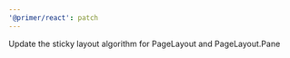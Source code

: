 ```yaml
---
'@primer/react': patch
---
```


Update the sticky layout algorithm for PageLayout and PageLayout.Pane
